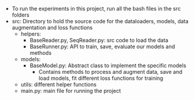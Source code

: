 - To run the experiments in this project, run all the bash files in the src folders
- src: Directory to hold the source code for the dataloaders, models, data augmentation and loss functions
    + helpers:
        + BaseReader.py, SeqReader.py: src code to load the data
        + BaseRunner.py: API to train, save, evaluate our models and methods
    + models:
        + BaseModel.py: Abstract class to implement the specific models
            + Contains methods to process and augment data, save and load models, fit different loss functions for training
    + utils: different helper functions
    + main.py: main file for running the project 